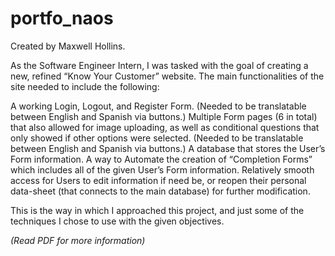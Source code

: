 # portfo_naos

Created by Maxwell Hollins.

As the Software Engineer Intern, I was tasked with the goal of creating a new, refined “Know Your Customer” website. The main functionalities of the site needed to include the following:

A working Login, Logout, and Register Form. (Needed to be translatable between English and Spanish via buttons.)
Multiple Form pages (6 in total) that also allowed for image uploading, as well as conditional questions that only showed if other options were selected. (Needed to be translatable between English and Spanish via buttons.)
A database that stores the User’s Form information.
A way to Automate the creation of “Completion Forms” which includes all of the given User’s Form information.
Relatively smooth access for Users to edit information if need be, or reopen their personal data-sheet (that connects to the main database) for further modification.

This is the way in which I approached this project, and just some of the techniques I chose to use with the given objectives.

_(Read PDF for more information)_
